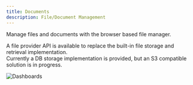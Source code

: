 ```yaml
---
title: Documents
description: File/Document Management
---
```


Manage files and documents with the browser based file manager.  

A file provider API is available to replace the built-in file storage and retrieval implementation.   
Currently a DB storage implementation is provided, but an S3 compatible solution is in progress.  


![Dashboards](/img/examples/file-manager.gif)  
